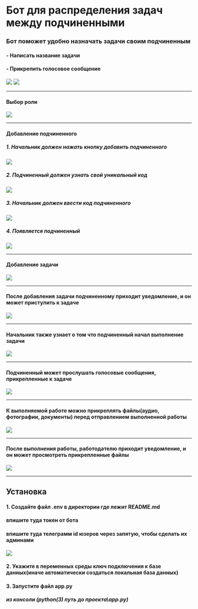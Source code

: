 # Бот для распределения задач между подчиненными
### Бот поможет удобно назначать задачи своим подчиненным
#### - Написать название задачи
#### - Прикрепить голосовое сообщение
![](data/img_for_readme/photo_2021-04-26_17-07-05.jpg)
![](data/img_for_readme/photo_2021-04-26_17-07-38.jpg)
***
#### Выбор роли
![](data/img_for_readme/photo_2021-04-26_17-04-07.jpg)
***
#### Добавление подчиненного
##### 1. Начальник должен нажать кнопку добавить подчиненного
![](data/img_for_readme/photo_2021-04-26_17-05-42.jpg)
##### 2. Подчиненный должен узнать свой уникальный код
![](data/img_for_readme/photo_2021-04-26_17-05-01.jpg)
##### 3. Начальник должен ввести код подчиненного
![](data/img_for_readme/photo_2021-04-26_17-06-09.jpg)
##### 4. Появляется подчиненный
![](data/img_for_readme/photo_2021-04-26_17-06-17.jpg)
***
#### Добавление задачи
![](data/img_for_readme/photo_2021-04-26_17-07-05.jpg)
***
#### После добавления задачи подчиненному приходит уведомление, и он может приступить к задаче
![](data/img_for_readme/photo_2021-04-26_17-08-43.jpg)
***
#### Начальник также узнает о том что подчиненный начал выполнение задачи
![](data/img_for_readme/photo_2021-04-26_17-09-04.jpg)
***
#### Подчиненный может прослушать голосовые сообщения, прикрепленные к задаче
![](data/img_for_readme/photo_2021-04-26_17-09-33.jpg)
***
#### К выполняемой работе можно прикреплять файлы(аудио, фотографии, документы) перед отправлением выполненной работы
![](data/img_for_readme/photo_2021-04-26_17-09-57.jpg)
***
#### После выполнения работы, работодателю приходит уведомление, и он может просмотреть прикрепленные файлы
![](data/img_for_readme/photo_2021-04-26_17-10-51.jpg)
***
## Установка
#### 1. Создайте файл .env в директории где лежит README.md
####    впишите туда токен от бота
####    впишите туда телеграмм id юзеров через запятую, чтобы сделать их админами
![](data/img_for_readme/photo_2021-05-27_20-20-02.jpg)
#### 2. Укажите в переменных среды ключ подключения к базе данных(иначе автоматически создаться локальная база данных)
#### 3. Запустите файл app.py
##### из консоли (python(3) путь до проекта\app.py)